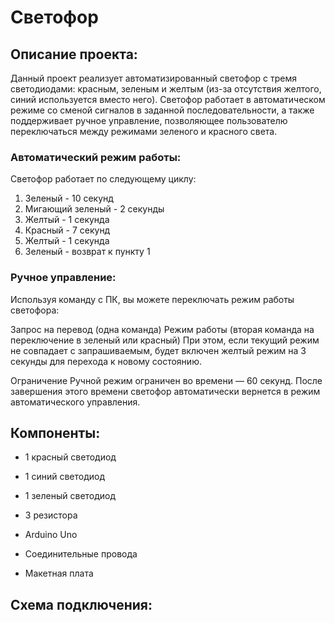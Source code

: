 # Светофор #

## Описание проекта: ##

Данный проект реализует автоматизированный светофор с тремя светодиодами: красным, зеленым и желтым (из-за отсутствия желтого, синий используется вместо него). Светофор работает в автоматическом режиме со сменой сигналов в заданной последовательности, а также поддерживает ручное управление, позволяющее пользователю переключаться между режимами зеленого и красного света.

### Автоматический режим работы: ###

Светофор работает по следующему циклу:

1. Зеленый - 10 секунд
2. Мигающий зеленый - 2 секунды
3. Желтый - 1 секунда
4. Красный - 7 секунд
5. Желтый - 1 секунда
6. Зеленый - возврат к пункту 1

### Ручное управление: ###
Используя команду с ПК, вы можете переключать режим работы светофора:

Запрос на перевод (одна команда)
Режим работы (вторая команда на переключение в зеленый или красный)
При этом, если текущий режим не совпадает с запрашиваемым, будет включен желтый режим на 3 секунды для перехода к новому состоянию.

Ограничение
Ручной режим ограничен во времени — 60 секунд. После завершения этого времени светофор автоматически вернется в режим автоматического управления.

## Компоненты: ##

- 1 красный светодиод

- 1 синий светодиод

- 1 зеленый светодиод
  
- 3 резистора
 
- Arduino Uno
 
- Соединительные провода
  
- Макетная плата

## Схема подключения: ##
